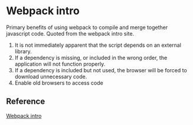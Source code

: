# Webpack intro

Primary benefits of using webpack to compile and merge together javascript code. Quoted
from the webpack intro site.

1. It is not immediately apparent that the script depends on an external library.
2. If a dependency is missing, or included in the wrong order, the application will not function properly.
3. If a dependency is included but not used, the browser will be forced to download unnecessary code.
4. Enable old browsers to access code

## Reference

[Webpack intro](https://webpack.js.org/guides/getting-started/)